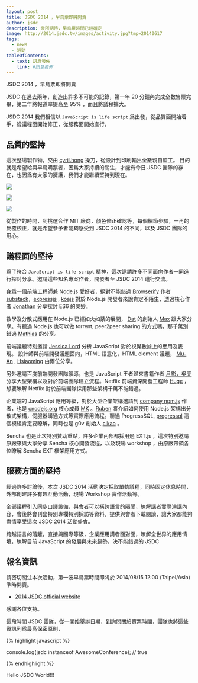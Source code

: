 ```yaml
---
layout: post
title: JSDC 2014 ，早鳥票即將開賣
author: jsdc
description: 衆所期待，早鳥票時間已經確定
image: http://2014.jsdc.tw/images/activity.jpg?tmp=20140617
tags:
  - news
  - 活動
tableOfContents:
  - text: 訊息發佈
    link: #訊息發佈
---
```


JSDC 2014 ，早鳥票即將開賣

JSDC 在過去兩年，創造出許多不可能的記錄，第一年 20 分鐘內完成全數售票完畢，第二年將報道率提高至 95% ，而且將議程擴大。

JSDC 2014 我們相信以 `JavaScript is life script` 爲出發，從品質面開始着手，從議程面開始修正，從服務面開始進行。

## 品質的堅持

這次整場製作物，交由 [cyril.hong](https://www.facebook.com/cyril.hong) 操刀，從設計到印刷輸出全數親自監工。 目的就是希望給與早鳥購票者，因爲大家持續的關注，才能有今日 JSDC 團隊的存在，也因爲有大家的擁護，我們才能繼續堅持到現在。

![](http://blog.jsdc.tw/build/jsdc/src/images/jsdcbox.jpg)

![](http://blog.jsdc.tw/build/jsdc/src/images/jsdcnotebook.jpg)

![](http://blog.jsdc.tw/build/jsdc/src/images/jsdctshirt.jpg)

從製作的時間，到挑選合作 MIT 廠商，顏色修正確認等，每個細節步驟，一再的反覆校正，就是希望參予者能夠感受到 JSDC 2014 的不同，以及 JSDC 團隊的用心。

## 議程面的堅持

爲了符合 `JavaScript is life script` 精神，這次邀請許多不同面向作者一同進行探討分享。邀請這些知名專案作者，開發者至 JSDC 2014 進行交流。

身爲一個前端工程師兼 Node.js 愛好者，絕對不能錯過 [Browserify](http://browserify.org/) 作者 [substack](https://github.com/substack/)，[expressjs](http://expressjs.com/) , [koajs](http://koajs.com/) 對於 Node.js 開發者來說肯定不陌生，透過核心作者 [Jonathan](https://github.com/jonathanong) 分享探討 ES6 的奧妙。

數學及分散式應用在 Node.js 已經如火如荼的展開， [Dat](http://dat-data.com/)  的創始人 [Max](https://github.com/maxogden) 跟大家分享。有聽過 Node.js 也可以做 torrent, peer2peer sharing 的方式嗎，那千萬別錯過 [Mathias](https://github.com/mafintosh) 的分享。

前端議題特別邀請 [Jessica Lord](https://github.com/jlord) 分析 JavaScript 對於視覺數據上的應用及表現。 設計師與前端開發議題面向，HTML 語意化，HTML element 議題， [Mu-An](https://github.com/muan) , [Hsiaoming](https://github.com/lepture) 由兩位分享。

另外邀請百度前端開發團隊領導，也是 JavaScript 王者歸來書籍作者 [月影，吳亮](https://github.com/akira-cn) 分享大型架構以及對於前端團隊建立流程。Netflix 前端資深開發工程師 [Huge](https://github.com/huang47) ，想要瞭解 Netflix 對於前端團隊採用那些架構千萬不能錯過。

企業端的 JavaScript 應用等級，對於大型企業架構邀請到 [company npm.js](http://cnpmjs.org/) 作者，也是 [cnodejs.org](cnodejs.org) 核心成員 [MK](https://github.com/fengmk2) 。[Ruben](https://github.com/soggie) 將介紹如何使用 Node.js 架構出分散式架構，伺服器溝通方式等實際應用流程。聽過 ProgressSQL, [progressql](https://github.com/pgrest/pgrest) 這個模組肯定要瞭解，同時也是 g0v 創始人 [clkao](https://github.com/clkao) 。

Sencha 也是此次特別贊助重點，許多企業內部都採用過 EXT.js ，這次特別邀請原廠來與大家分享 Sencha 核心開發流程，以及現場 workshop ，由原廠帶領各位瞭解 Sencha EXT 框架應用方式。

## 服務方面的堅持

經過許多討論後，本次 JSDC 2014 活動決定採取單軌議程，同時固定休息時間，外部創建許多有趣互動活動，現場 Workshop 實作活動等。

全部議程引入同步口譯設備，與會者可以橫跨語言的隔閡，瞭解講者實際演講內容，會後將會刊出特別專欄特別採訪等資料，提供與會者下載閱讀，讓大家都能夠盡情享受這次 JSDC 2014 活動盛會。

跨越語言的藩籬，直接與國際等級，企業應用講者面對面，瞭解全世界的應用情境，瞭解目前 JavaScript 的發展與未來趨勢，決不能錯過的 JSDC

## 報名資訊

請密切關注本次活動，第一波早鳥票時間即將於 2014/08/15 12:00 (Taipei/Asia) 準時開賣。

 * [2014 JSDC official website](http://2014.jsdc.tw/)

感謝各位支持。






這段時間 JSDC 團隊，從一開始舉辦日期，到詢問關於賣票時間，團隊也將這些資訊列爲最高保密原則，

{% highlight javascript %}

console.log(jsdc instanceof AwesomeConference); // true

{% endhighlight %}

Hello JSDC World!!!
